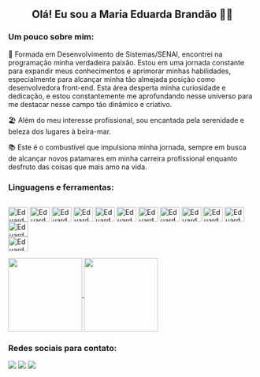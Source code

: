 <h2 align="center">Olá! Eu sou a Maria Eduarda Brandão 🙋🏾</h2>

<h3>Um pouco sobre mim:</h3>
<div>
  <p>🤩 Formada em Desenvolvimento de Sistemas/SENAI, encontrei na programação minha verdadeira paixão. Estou em uma jornada constante para expandir meus conhecimentos e aprimorar minhas habilidades, especialmente para alcançar minha tão almejada posição como desenvolvedora front-end. Esta área desperta minha curiosidade e dedicação, e estou constantemente me aprofundando nesse universo para me destacar nesse campo tão dinâmico e criativo.</p>

<p>🏖️ Além do meu interesse profissional, sou encantada pela serenidade e beleza dos lugares à beira-mar.</p>

<p>📚 Este é o combustível que impulsiona minha jornada, sempre em busca de alcançar novos patamares em minha carreira profissional enquanto desfruto das coisas que mais amo na vida.</p>
</div>
<h3>Linguagens e ferramentas:</h3>
<div style="display: flex"><br>
  
  <img align="center" alt="Eduarda-Html" height="30" width="40"
    src="https://cdn.jsdelivr.net/gh/devicons/devicon/icons/html5/html5-original.svg" />
  <img align="center" alt="Eduarda-Css" height="30" width="40"
    src="https://cdn.jsdelivr.net/gh/devicons/devicon/icons/css3/css3-original.svg" />
  <img align="center" alt="Eduarda-Figma" height="30" width="40"
    src="https://cdn.jsdelivr.net/gh/devicons/devicon/icons/figma/figma-original.svg" />
  <img align="center" alt="Eduarda-Js" height="30" width="40"
    src="https://cdn.jsdelivr.net/gh/devicons/devicon/icons/javascript/javascript-original.svg" />
  <img align="center" alt="Eduarda-Ts" height="30" width="40"
    src="https://cdn.jsdelivr.net/gh/devicons/devicon/icons/typescript/typescript-original.svg" />
  <img align="center" alt="Eduarda-Python" height="30" width="40"
    src="https://cdn.jsdelivr.net/gh/devicons/devicon/icons/python/python-original.svg" />
  <img align="center" alt="Eduarda-Php" height="30" width="40"
    src="https://cdn.jsdelivr.net/gh/devicons/devicon/icons/php/php-original.svg" />
  <img align="center" alt="Eduarda-Git" height="30" width="40"
    src="https://cdn.jsdelivr.net/gh/devicons/devicon/icons/git/git-original.svg" />
  <img align="center" alt="Eduarda-Bootstrap" height="30" width="40"
    src="https://cdn.jsdelivr.net/gh/devicons/devicon/icons/bootstrap/bootstrap-original.svg" />
  <img align="center" alt="Eduarda-tailwindcss" height="30" width="40"
    src="https://cdn.jsdelivr.net/gh/devicons/devicon/icons/tailwindcss/tailwindcss-original-wordmark.svg" />
  <img align="center" alt="Eduarda-React-Native" height="30" width="40"
    src="https://cdn.jsdelivr.net/gh/devicons/devicon/icons/react/react-original.svg" />
  <img align="center" alt="Eduarda-Nodejs" height="30" width="40"
    src="https://cdn.jsdelivr.net/gh/devicons/devicon/icons/nodejs/nodejs-original-wordmark.svg" />                           
  <img align="center" alt="Eduarda-SQL" height="30" width="40"
    src="https://cdn.jsdelivr.net/gh/devicons/devicon@latest/icons/mysql/mysql-original-wordmark.svg" />              
</div>

<a href="https://github.com/anuraghazra/github-readme-stats">
  <img height=150 align="center" src="https://github-readme-stats.vercel.app/api?username=mariaeduarda-br" />
</a>
<a href="https://github.com/anuraghazra/convoychat">
  <img height=150 align="center" src="https://github-readme-stats.vercel.app/api/top-langs?username=mariaeduarda-br&layout=compact&langs_count=8&card_width=320" />
</a>

<h3>Redes sociais para contato:</h3>
<div> 
  <a href="https://www.instagram.com/eduarda.brand" target="_blank"><img src="https://img.shields.io/badge/-Instagram-%23E4405F?style=for-the-badge&logo=instagram&logoColor=white" target="_blank"></a>
  <a href="https://www.linkedin.com/in/maria-eduarda-brandao/" target="_blank"><img src="https://img.shields.io/badge/-LinkedIn-%230077B5?style=for-the-badge&logo=linkedin&logoColor=white" target="_blank"></a> 
  <a href="https://t.me/mariaeduarda474" target="_blank"><img src="https://img.shields.io/badge/Telegram-2CA5E0?style=for-the-badge&logo=telegram&logoColor=white" target="_blank"></a> 
</div>

